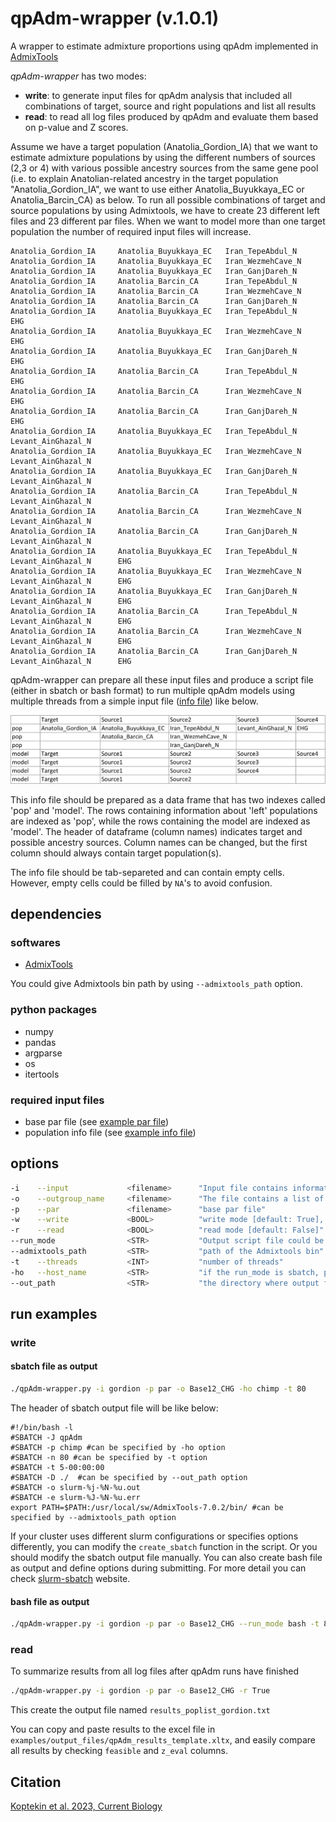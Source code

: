 # qpAdm-wrapper (v.1.0.1)

A wrapper to estimate admixture proportions using qpAdm implemented in [AdmixTools](https://github.com/DReichLab/AdmixTools)

*qpAdm-wrapper* has two modes:
- **write**: to generate input files for qpAdm analysis that included all combinations of target, source and right populations and list all results 
- **read**: to read all log files produced by qpAdm and evaluate them based on p-value and Z scores.

Assume we have a target population (Anatolia_Gordion_IA) that we want to estimate admixture populations by using the different numbers of sources (2,3 or 4) with various possible ancestry sources from the same gene pool (i.e. to explain Anatolian-related ancestry in the target population "Anatolia_Gordion_IA", we want to use either Anatolia_Buyukkaya_EC or Anatolia_Barcin_CA) as below. To run all possible combinations of target and source populations by using Admixtools, we have to create 23 different left files and 23 different par files. When we want to model more than one target population the number of required input files will increase.

```
Anatolia_Gordion_IA     Anatolia_Buyukkaya_EC   Iran_TepeAbdul_N
Anatolia_Gordion_IA     Anatolia_Buyukkaya_EC   Iran_WezmehCave_N
Anatolia_Gordion_IA     Anatolia_Buyukkaya_EC   Iran_GanjDareh_N
Anatolia_Gordion_IA     Anatolia_Barcin_CA      Iran_TepeAbdul_N
Anatolia_Gordion_IA     Anatolia_Barcin_CA      Iran_WezmehCave_N
Anatolia_Gordion_IA     Anatolia_Barcin_CA      Iran_GanjDareh_N
Anatolia_Gordion_IA     Anatolia_Buyukkaya_EC   Iran_TepeAbdul_N        EHG
Anatolia_Gordion_IA     Anatolia_Buyukkaya_EC   Iran_WezmehCave_N       EHG
Anatolia_Gordion_IA     Anatolia_Buyukkaya_EC   Iran_GanjDareh_N        EHG
Anatolia_Gordion_IA     Anatolia_Barcin_CA      Iran_TepeAbdul_N        EHG
Anatolia_Gordion_IA     Anatolia_Barcin_CA      Iran_WezmehCave_N       EHG
Anatolia_Gordion_IA     Anatolia_Barcin_CA      Iran_GanjDareh_N        EHG
Anatolia_Gordion_IA     Anatolia_Buyukkaya_EC   Iran_TepeAbdul_N        Levant_AinGhazal_N
Anatolia_Gordion_IA     Anatolia_Buyukkaya_EC   Iran_WezmehCave_N       Levant_AinGhazal_N
Anatolia_Gordion_IA     Anatolia_Buyukkaya_EC   Iran_GanjDareh_N        Levant_AinGhazal_N
Anatolia_Gordion_IA     Anatolia_Barcin_CA      Iran_TepeAbdul_N        Levant_AinGhazal_N
Anatolia_Gordion_IA     Anatolia_Barcin_CA      Iran_WezmehCave_N       Levant_AinGhazal_N
Anatolia_Gordion_IA     Anatolia_Barcin_CA      Iran_GanjDareh_N        Levant_AinGhazal_N
Anatolia_Gordion_IA     Anatolia_Buyukkaya_EC   Iran_TepeAbdul_N        Levant_AinGhazal_N      EHG
Anatolia_Gordion_IA     Anatolia_Buyukkaya_EC   Iran_WezmehCave_N       Levant_AinGhazal_N      EHG
Anatolia_Gordion_IA     Anatolia_Buyukkaya_EC   Iran_GanjDareh_N        Levant_AinGhazal_N      EHG
Anatolia_Gordion_IA     Anatolia_Barcin_CA      Iran_TepeAbdul_N        Levant_AinGhazal_N      EHG
Anatolia_Gordion_IA     Anatolia_Barcin_CA      Iran_WezmehCave_N       Levant_AinGhazal_N      EHG
Anatolia_Gordion_IA     Anatolia_Barcin_CA      Iran_GanjDareh_N        Levant_AinGhazal_N      EHG

```

qpAdm-wrapper can prepare all these input files and produce a script file (either in sbatch or bash format) to run multiple qpAdm models using multiple threads from a simple input file ([info file](examples/input_files/gordion)) like below. 

![info](examples/input_files/gordion.jpg)

This info file should be prepared as a data frame that has two indexes called 'pop' and 'model'. The rows containing information about 'left' populations are indexed as 'pop', while the rows containing the model are indexed as 'model'. The header of dataframe (column names) indicates target and possible ancestry sources. Column names can be changed, but the first column should always contain target population(s).

The info file should be tab-separeted and can contain empty cells. However, empty cells could be filled by ```NA```'s to avoid confusion.
## dependencies

### softwares
- [AdmixTools](https://github.com/DReichLab/AdmixTools)

You could give Admixtools bin path by using ```--admixtools_path``` option. 

### python packages
- numpy
- pandas
- argparse
- os
- itertools

### required input files
- base par file (see [example par file](examples/input_files/par))
- population info file (see [example info file](examples/input_files/gordion))

## options

```bash
-i    --input             <filename>      "Input file contains information about target and sources populations and models"
-o    --outgroup_name     <filename>      "The file contains a list of the right populations (1 per line) "
-p    --par               <filename>      "base par file"
-w    --write             <BOOL>          "write mode [default: True], when read mode is True [default: False]"
-r    --read              <BOOL>          "read mode [default: False]"
--run_mode                <STR>           "Output script file could be either in sbatch or bash format [default: sbatch]"
--admixtools_path         <STR>           "path of the Admixtools bin"
-t    --threads           <INT>           "number of threads"
-ho   --host_name         <STR>           "if the run_mode is sbatch, partition/queue in which to run the job"    
--out_path                <STR>           "the directory where output files are written"
```

## run examples

### write

#### sbatch file as output

```bash
./qpAdm-wrapper.py -i gordion -p par -o Base12_CHG -ho chimp -t 80 
```
The header of sbatch output file will be like below:

```
#!/bin/bash -l
#SBATCH -J qpAdm 
#SBATCH -p chimp #can be specified by -ho option
#SBATCH -n 80 #can be specified by -t option
#SBATCH -t 5-00:00:00
#SBATCH -D ./  #can be specified by --out_path option 
#SBATCH -o slurm-%j-%N-%u.out
#SBATCH -e slurm-%J-%N-%u.err
export PATH=$PATH:/usr/local/sw/AdmixTools-7.0.2/bin/ #can be specified by --admixtools_path option
```

If your cluster uses different slurm configurations or specifies options differently, you can modify the ```create_sbatch``` function in the script. Or you should modify the sbatch output file manually. You can also create bash file as output and define options during submitting. For more detail you can check [slurm-sbatch](https://slurm.schedmd.com/sbatch.html) website.


#### bash file as output

```bash
./qpAdm-wrapper.py -i gordion -p par -o Base12_CHG --run_mode bash -t 80 
```

### read

To summarize results from all log files after qpAdm runs have finished

```bash
./qpAdm-wrapper.py -i gordion -p par -o Base12_CHG -r True
```

This create the output file named ```results_poplist_gordion.txt``` 

You can copy and paste results to the excel file in ```examples/output_files/qpAdm_results_template.xltx```, and easily compare all results by checking ```feasible``` and ```z_eval``` columns.

## Citation

[Koptekin et al. 2023, Current Biology](https://doi.org/10.1016/j.cub.2022.11.034)
